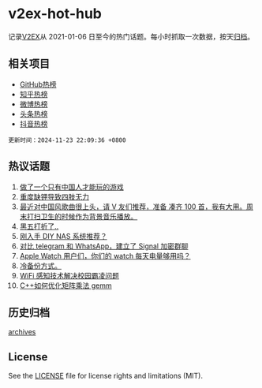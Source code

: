 # v2ex-hot-hub

 记录[V2EX](https://www.v2ex.com/)从 2021-01-06 日至今的热门话题。每小时抓取一次数据，按天[归档](archives)。
 
 ## 相关项目

- [GitHub热榜](https://github.com/lonnyzhang423/github-hot-hub)
- [知乎热榜](https://github.com/lonnyzhang423/zhihu-hot-hub)
- [微博热榜](https://github.com/lonnyzhang423/weibo-hot-hub)
- [头条热榜](https://github.com/lonnyzhang423/toutiao-hot-hub)
- [抖音热榜](https://github.com/lonnyzhang423/douyin-hot-hub)


 `更新时间：2024-11-23 22:09:36 +0800`

## 热议话题

1. [做了一个只有中国人才能玩的游戏](https://www.v2ex.com/t/1091956)
1. [重度缺钾导致四肢无力](https://www.v2ex.com/t/1091963)
1. [最近对中国风歌曲很上头，请 V 友们推荐，准备 凑齐 100 首，我有大用。周末打扫卫生的时候作为背景音乐播放。](https://www.v2ex.com/t/1091950)
1. [黑五打折了..](https://www.v2ex.com/t/1091966)
1. [刚入手 DIY NAS 系统推荐？](https://www.v2ex.com/t/1091935)
1. [对比 telegram 和 WhatsApp，建立了 Signal 加密群聊](https://www.v2ex.com/t/1091945)
1. [Apple Watch 用户们，你们的 watch 每天电量够用吗？](https://www.v2ex.com/t/1091982)
1. [冷备份方式。](https://www.v2ex.com/t/1091934)
1. [WiFi 感知技术解决校园霸凌问题](https://www.v2ex.com/t/1092014)
1. [C++如何优化矩阵乘法 gemm](https://www.v2ex.com/t/1091967)

## 历史归档

[archives](archives)

## License

See the [LICENSE](LICENSE) file for license rights and limitations (MIT).
